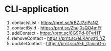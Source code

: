 # CLI-application

1. contactsList - https://prnt.sc/irBZJ7zjPaNZ
2. contactById - https://prnt.sc/Zhuj0sQO4mFf
3. addContact - https://prnt.sc/8G9Pd-0FvrHT
4. removeContact - https://prnt.sc/eLKAnyzti_YZ
5. updateContact - https://prnt.sc/AEb_GaoinG-n
